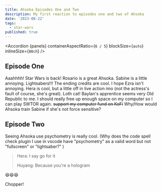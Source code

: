```yaml
---
title: Ahsoka Episodes One and Two
description: My first reaction to episodes one and two of Ahsoka
date: '2023-08-22'
tags:
  - star-wars
published: true
---
```


<script lang="ts" context="module">
import Accordion from '$components/Accordion.svelte';
import ahsokaImage from '$images/ahsoka/ahsoka-image.jpg?h=100;200;400&w=200;400;700&fit=cover&as=run';
import ahsokaOGImage from '$images/ahsoka/ahsoka-image.jpg?b64';
import ahsoka from '$images/ahsoka/character-poster-ahsoka.jpg?as=run';
import hera from '$images/ahsoka/character-poster-hera.jpg?as=run';
import sabine from '$images/ahsoka/character-poster-sabine.jpg?as=run';
import baylan from '$images/ahsoka/character-poster-baylan.jpg?as=run';
import shin from '$images/ahsoka/character-poster-shin.jpg?as=run';
import morgan from '$images/ahsoka/character-poster-morgan.jpg?as=run';
metadata.featuredImage = ahsokaImage;
metadata.ogImage = ahsokaOGImage;

const panels = [
  { panelSrc: ahsoka, alt: `Ahsoka's character poster`, title: 'Ahsoka', text: 'Ahsoka is perfectly realized by Rosario Dawson' },
  { panelSrc: hera, alt: `Hera character poster`, title: 'Hera', text: 'Hera is such a team mom. Her lekku look a bit fake though.' },
  { panelSrc: sabine, alt: `Sabine's character poster`, title: 'Sabine', text: `I think the actress does a great job. I wish she hadn't cut her hair, but I understand why she did.` },
  { panelSrc: baylan, alt: `Baylan's character poster`, title: 'Baylan', text: `Rip Ray. He's done a great job and will be missed.` },
  { panelSrc: shin, alt: `Shin's character poster`, title: 'Shin', text: `She looks a bit how I imagine Zannah.` },
  { panelSrc: morgan, alt: `Lady Morgan's character poster`, title: 'Lady Morgan', text: `I love seeing the return of Lady Morgan` },
  ]

</script>

<Accordion {panels} containerAspectRatio={`6 / 5`} blockSize={`auto`} inlineSize={`80ch`} />

## Episode One

Aaahhhh! Star Wars is back! Rosario is a great Ahsoka. Sabine is a little annoying. Lightsabers!!! The ending credits are cool. I hope Ezra isn't annoying. Hera is cool, but a little off in live action imo (not the actress's fault of course, she's great). Loth cat! Baylan's apprentice seems very Old Republic to me. I should really free up enough space on my computer so I can play SWTOR again. ~~support my computer fund on KoFi~~ Why/How would Ahsoka train Sabine if she's not force sensitive?

## Episode Two

Seeing Ahsoka use psychometry is really cool. (Why does the code spell check plugin I use in vscode have "psychometry" as a valid word but not "fullscreen" or "lightsaber?" )

> Hera: I say go for it
>
> Huyang: Because you're a hologram

<span class="emoji-l">😆</span><span class="emoji-l">😆</span><span class="emoji-l">😆</span>

Chopper!
